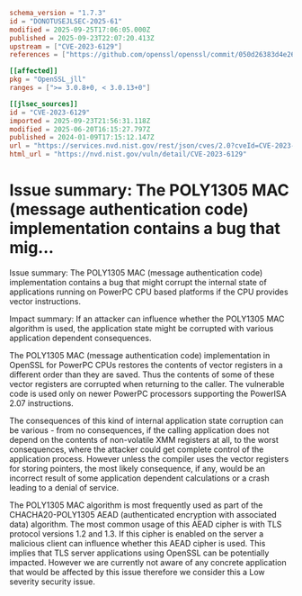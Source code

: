 ```toml
schema_version = "1.7.3"
id = "DONOTUSEJLSEC-2025-61"
modified = 2025-09-25T17:06:05.000Z
published = 2025-09-23T22:07:20.413Z
upstream = ["CVE-2023-6129"]
references = ["https://github.com/openssl/openssl/commit/050d26383d4e264966fb83428e72d5d48f402d35", "https://github.com/openssl/openssl/commit/5b139f95c9a47a55a0c54100f3837b1eee942b04", "https://github.com/openssl/openssl/commit/f3fc5808fe9ff74042d639839610d03b8fdcc015", "https://www.openssl.org/news/secadv/20240109.txt", "http://www.openwall.com/lists/oss-security/2024/03/11/1", "https://github.com/openssl/openssl/commit/050d26383d4e264966fb83428e72d5d48f402d35", "https://github.com/openssl/openssl/commit/5b139f95c9a47a55a0c54100f3837b1eee942b04", "https://github.com/openssl/openssl/commit/f3fc5808fe9ff74042d639839610d03b8fdcc015", "https://security.netapp.com/advisory/ntap-20240216-0009/", "https://security.netapp.com/advisory/ntap-20240426-0008/", "https://security.netapp.com/advisory/ntap-20240426-0013/", "https://security.netapp.com/advisory/ntap-20240503-0011/", "https://www.openssl.org/news/secadv/20240109.txt"]

[[affected]]
pkg = "OpenSSL_jll"
ranges = [">= 3.0.8+0, < 3.0.13+0"]

[[jlsec_sources]]
id = "CVE-2023-6129"
imported = 2025-09-23T21:56:31.118Z
modified = 2025-06-20T16:15:27.797Z
published = 2024-01-09T17:15:12.147Z
url = "https://services.nvd.nist.gov/rest/json/cves/2.0?cveId=CVE-2023-6129"
html_url = "https://nvd.nist.gov/vuln/detail/CVE-2023-6129"
```

# Issue summary: The POLY1305 MAC (message authentication code) implementation contains a bug that mig...

Issue summary: The POLY1305 MAC (message authentication code) implementation contains a bug that might corrupt the internal state of applications running on PowerPC CPU based platforms if the CPU provides vector instructions.

Impact summary: If an attacker can influence whether the POLY1305 MAC algorithm is used, the application state might be corrupted with various application dependent consequences.

The POLY1305 MAC (message authentication code) implementation in OpenSSL for PowerPC CPUs restores the contents of vector registers in a different order than they are saved. Thus the contents of some of these vector registers are corrupted when returning to the caller. The vulnerable code is used only on newer PowerPC processors supporting the PowerISA 2.07 instructions.

The consequences of this kind of internal application state corruption can be various - from no consequences, if the calling application does not depend on the contents of non-volatile XMM registers at all, to the worst consequences, where the attacker could get complete control of the application process. However unless the compiler uses the vector registers for storing pointers, the most likely consequence, if any, would be an incorrect result of some application dependent calculations or a crash leading to a denial of service.

The POLY1305 MAC algorithm is most frequently used as part of the CHACHA20-POLY1305 AEAD (authenticated encryption with associated data) algorithm. The most common usage of this AEAD cipher is with TLS protocol versions 1.2 and 1.3. If this cipher is enabled on the server a malicious client can influence whether this AEAD cipher is used. This implies that TLS server applications using OpenSSL can be potentially impacted. However we are currently not aware of any concrete application that would be affected by this issue therefore we consider this a Low severity security issue.

